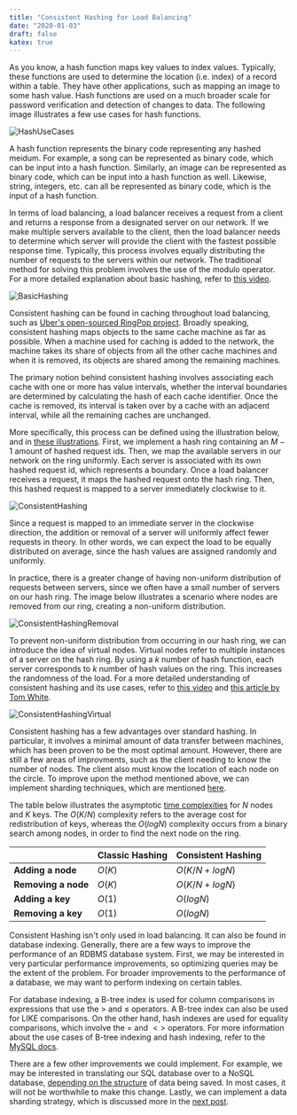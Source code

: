 ```yaml
---
title: "Consistent Hashing for Load Balancing"
date: "2020-01-03"
draft: false
katex: true
---
```


As you know, a hash function maps key values to index values. Typically, these functions are used to determine the location (i.e. index) of a record within a table. They have other applications, such as mapping an image to some hash value. Hash functions are used on a much broader scale for password verification and detection of changes to data. The following image illustrates a few use cases for hash functions.

![HashUseCases](/img/hash1.svg)

A hash function represents the binary code representing any hashed meidum. For example, a song can be represented as binary code, which can be input into a hash function. Similarly, an image can be represented as binary code, which can be input into a hash function as well. Likewise, string, integers, etc. can all be represented as binary code, which is the input of a hash function. 

In terms of load balancing, a load balancer receives a request from a client and returns a response from a designated server on our network. If we make multiple servers available to the client, then the load balancer needs to determine which server will provide the client with the fastest possible response time. Typically, this process involves equally distributing the number of requests to the servers within our network. The traditional method for solving this problem involves the use of the modulo operator. For a more detailed explanation about basic hashing, refer to [this video](https://www.youtube.com/watch?v=tHEyzVbl4bg).

![BasicHashing](/img/hash2.svg)

Consistent hashing can be found in caching throughout load balancing, such as [Uber's open-sourced RingPop project](https://eng.uber.com/ringpop-open-source-nodejs-library/). Broadly speaking, consistent hashing maps objects to the same cache machine as far as possible. When a machine used for caching is added to the network, the machine takes its share of objects from all the other cache machines and when it is removed, its objects are shared among the remaining machines.

The primary notion behind consistent hashing involves associating each cache with one or more has value intervals, whether the interval boundaries are determined by calculating the hash of each cache identifier. Once the cache is removed, its interval is taken over by a cache with an adjacent interval, while all the remaining caches are unchanged.

More specifically, this process can be defined using the illustration below, and in [these illustrations](https://blog.carlosgaldino.com/consistent-hashing.html). First, we implement a hash ring containing an $M-1$ amount of hashed request ids. Then, we map the available servers in our network on the ring uniformly. Each server is associated with its own hashed request id, which represents a boundary. Once a load balancer receives a request, it maps the hashed request onto the hash ring. Then, this hashed request is mapped to a server immediately clockwise to it.

![ConsistentHashing](/img/hash3.svg)

Since a request is mapped to an immediate server in the clockwise direction, the addition or removal of a server will uniformly affect fewer requests in theory. In other words, we can expect the load to be equally distributed on average, since the hash values are assigned randomly and uniformly.

In practice, there is a greater change of having non-uniform distribution of requests between servers, since we often have a small number of servers on our hash ring. The image below illustrates a scenario where nodes are removed from our ring, creating a non-uniform distribution.

![ConsistentHashingRemoval](/img/hash4.svg)

To prevent non-uniform distribution from occurring in our hash ring, we can introduce the idea of virtual nodes. Virtual nodes refer to multiple instances of a server on the hash ring. By using a $k$ number of hash function, each server corresponds to $k$ number of hash values on the ring. This increases the randomness of the load. For a more detailed understanding of consistent hashing and its use cases, refer to [this video](https://www.youtube.com/watch?v=zaRkONvyGr8) and [this article by Tom White](https://tom-e-white.com/2007/11/consistent-hashing.html).

![ConsistentHashingVirtual](/img/hash5.svg)

Consistent hashing has a few advantages over standard hashing. In particular, it involves a minimal amount of data transfer between machines, which has been proven to be the most optimal amount. However, there are still a few areas of improvments, such as the client needing to know the number of nodes. The client also must know the location of each node on the circle. To improve upon the method mentioned above, we can implement sharding techniques, which are mentioned [here](http://blog.gaurav.im/2016/11/17/sharding-databases-a-quick-trick/).

The table below illustrates the asymptotic [time complexities](https://en.wikipedia.org/wiki/Consistent_hashing) for $N$ nodes and $K$ keys. The $O(K/N)$ complexity refers to the average cost for redistribution of keys, whereas the $O(logN)$ complexity occurs from a binary search among nodes, in order to find the next node on the ring.

|                     | Classic Hashing | Consistent Hashing |
| ------------------- | --------------- | ------------------ |
| **Adding a node**   | $O(K)$          | $O(K/N + logN)$    |
| **Removing a node** | $O(K)$          | $O(K/N + logN)$    |
| **Adding a key**    | $O(1)$          | $O(logN)$          |
| **Removing a key**  | $O(1)$          | $O(logN)$          |

Consistent Hashing isn't only used in load balancing. It can also be found in database indexing. Generally, there are a few ways to improve the performance of an RDBMS database system. First, we may be interested in very particular performance improvements, so optimizing queries may be the extent of the problem. For broader improvements to the performance of a database, we may want to perform indexing on certain tables.

For database indexing, a B-tree index is used for column comparisons in expressions that use the $>$ and $\le$ operators. A B-tree index can also be used for LIKE comparisons. On the other hand, hash indexes are used for equality comparisons, which involve the $=$ and $<>$ operators. For more information about the use cases of B-tree indexing and hash indexing, refer to the [MySQL docs](https://dev.mysql.com/doc/refman/8.0/en/index-btree-hash.html).

There are a few other improvements we could implement. For example, we may be interested in translating our SQL database over to a NoSQL database, [depending on the structure](https://softwareengineering.stackexchange.com/a/175546) of data being saved. In most cases, it will not be worthwhile to make this change. Lastly, we can implement a data sharding strategy, which is discussed more in the [next post](/blog/shard/).


